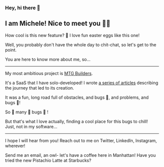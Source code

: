 ### Hey, hi there 👋
## I am Michele! Nice to meet you 👨‍💼
How cool is this new feature? 🚀 I love fun easter eggs like this one!


Well, you probably don't have the whole day to chit-chat, so let's get to the point. 

You are here to know more about me, so...

---

My most ambitious project is [MTG Builders](https://mtg.builders).


It's a SaaS that I have solo-developed!
I wrote [a series of articles](https://www.michelepaladino.dev/articles/building-mtg-builders-part-one) describing the journey that led to its creation.

It was a fun, long road full of obstacles, and bugs 🐛, and problems, and bugs 🐛!

So 🐛 many 🐛 bugs 🐛 !

But that's what I love actually, finding a cool place for this bugs to chill! Just, not in my software... 

---

I hope I will hear from you! Reach out to me on Twitter, LinkedIn, Instagram, wherever!

Send me an email, an owl- let's have a coffee here in Manhattan! Have you tried the new Pistachio Latte at Starbucks?

<!--
**MichelePaladino/MichelePaladino** is a ✨ _special_ ✨ repository because its `README.md` (this file) appears on your GitHub profile.

Here are some ideas to get you started:

- 🔭 I’m currently working on ...
- 🌱 I’m currently learning ...
- 👯 I’m looking to collaborate on ...
- 🤔 I’m looking for help with ...
- 💬 Ask me about ...
- 📫 How to reach me: ...
- 😄 Pronouns: ...
- ⚡ Fun fact: ...
-->

